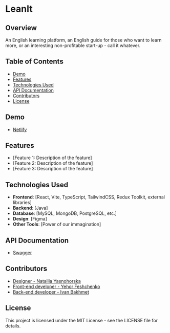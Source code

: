 # LeanIt

## Overview

An English learning platform, an English guide for those who want to learn more, or an interesting non-profitable start-up - call it whatever. 

## Table of Contents

- [Demo](#demo)
- [Features](#features)
- [Technologies Used](#technologies-used)
- [API Documentation](#api-documentation)
- [Contributors](#contributors)
- [License](#license)

## Demo

- [Netlify](https://leanit.netlify.app/)

## Features

<!-- to finish later -->
- [Feature 1: Description of the feature]
- [Feature 2: Description of the feature]
- [Feature 3: Description of the feature]

## Technologies Used

- **Frontend**: [React, Vite, TypeScript, TailwindCSS, Redux Toolkit, external libraries]
- **Backend**: [Java]
- **Database**: [MySQL, MongoDB, PostgreSQL, etc.]
- **Design**: [Figma]
- **Other Tools**: [Power of our immagination]

## API Documentation

- [Swagger](https://www.leanit.one/swagger-ui/index.html#)

## Contributors

- [Designer - Nataliia Yasnohorska](https://www.behance.net/nataliayasnoho)
- [Front-end developer - Yehor Feshchenko](https://yehorf21.github.io/Portfolio/)
- [Back-end developer - Ivan Bakhmet](https://github.com/BakhmetIvan)

## License

This project is licensed under the MIT License - see the LICENSE file for details.